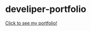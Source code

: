 # develiper-portfolio
[Click to see my portfolio!](https://raymondliuca.github.io/developer-portfolio/)
